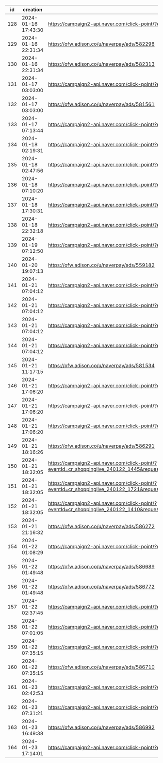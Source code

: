 | id  | creation            | url                                                                                                                                                                                | visit |
| --- | ------------------- | ---------------------------------------------------------------------------------------------------------------------------------------------------------------------------------- | ----- |
| 128 | 2024-01-16 17:43:30 | https://campaign2-api.naver.com/click-point/?eventId=cr_shoppinglive_240117_1552                                                                                                   |       |
| 129 | 2024-01-16 22:31:34 | https://ofw.adison.co/u/naverpay/ads/582298                                                                                                                                        |       |
| 130 | 2024-01-16 22:31:34 | https://ofw.adison.co/u/naverpay/ads/582313                                                                                                                                        |       |
| 131 | 2024-01-17 03:03:00 | https://campaign2-api.naver.com/click-point/?eventId=cr_shoppinglive_240117_1139                                                                                                   |       |
| 132 | 2024-01-17 03:03:00 | https://ofw.adison.co/u/naverpay/ads/581561                                                                                                                                        |       |
| 133 | 2024-01-17 07:13:44 | https://campaign2-api.naver.com/click-point/?eventId=cr_2024011801_2401_1_1829                                                                                                     |       |
| 134 | 2024-01-18 02:19:31 | https://campaign2-api.naver.com/click-point/?eventId=cr_shoppinglive_240118_1817                                                                                                   |       |
| 135 | 2024-01-18 02:47:56 | https://campaign2-api.naver.com/click-point/?eventId=cr_shoppinglive_240118_1143                                                                                                   |       |
| 136 | 2024-01-18 07:10:20 | https://campaign2-api.naver.com/click-point/?eventId=cr_2024011902_2401_2_1810                                                                                                     |       |
| 137 | 2024-01-18 17:30:31 | https://campaign2-api.naver.com/click-point/?eventId=cr_2024011903_2401_1005                                                                                                       |       |
| 138 | 2024-01-18 22:32:18 | https://campaign2-api.naver.com/click-point/?eventId=cr_2024011905_2401_4_1425                                                                                                     |       |
| 139 | 2024-01-19 07:12:50 | https://campaign2-api.naver.com/click-point/?eventId=cr_2024012001_2402_1_1500                                                                                                     |       |
| 140 | 2024-01-20 19:07:13 | https://ofw.adison.co/u/naverpay/ads/559182                                                                                                                                        |       |
| 141 | 2024-01-21 07:04:12 | https://campaign2-api.naver.com/click-point/?eventId=cr_2024012204_2401_2_1647                                                                                                     |       |
| 142 | 2024-01-21 07:04:12 | https://campaign2-api.naver.com/click-point/?eventId=cr_npay_240122_1049                                                                                                           |       |
| 143 | 2024-01-21 07:04:12 | https://campaign2-api.naver.com/click-point/?eventId=cr_2024012201_2401_4_1605                                                                                                     |       |
| 144 | 2024-01-21 07:04:12 | https://campaign2-api.naver.com/click-point/?eventId=cr_2024012203_2401_4_1556                                                                                                     |       |
| 145 | 2024-01-21 11:17:15 | https://ofw.adison.co/u/naverpay/ads/581534                                                                                                                                        |       |
| 146 | 2024-01-21 17:06:20 | https://campaign2-api.naver.com/click-point/?eventId=cr_shoppinglive_240122_1410                                                                                                   |       |
| 147 | 2024-01-21 17:06:20 | https://campaign2-api.naver.com/click-point/?eventId=cr_shoppinglive_240122_1445                                                                                                   |       |
| 148 | 2024-01-21 17:06:20 | https://campaign2-api.naver.com/click-point/?eventId=cr_shoppinglive_240122_1721                                                                                                   |       |
| 149 | 2024-01-21 18:16:26 | https://ofw.adison.co/u/naverpay/ads/586291                                                                                                                                        |       |
| 150 | 2024-01-21 18:32:05 | https://campaign2-api.naver.com/click-point/?eventId=cr_shoppinglive_240122_1445&request_id=20240122T110922_82529fda473b41caaf035231b42da51f&placement=all&inventory=pay%3Ebenefit |       |
| 151 | 2024-01-21 18:32:05 | https://campaign2-api.naver.com/click-point/?eventId=cr_shoppinglive_240122_1721&request_id=20240122T110922_82529fda473b41caaf035231b42da51f&placement=all&inventory=pay%3Ebenefit |       |
| 152 | 2024-01-21 18:32:05 | https://campaign2-api.naver.com/click-point/?eventId=cr_shoppinglive_240122_1410&request_id=20240122T110922_82529fda473b41caaf035231b42da51f&placement=all&inventory=pay%3Ebenefit |       |
| 153 | 2024-01-21 21:16:32 | https://ofw.adison.co/u/naverpay/ads/586272                                                                                                                                        |       |
| 154 | 2024-01-22 01:08:29 | https://campaign2-api.naver.com/click-point/?eventId=cr_shoppinglive_240122_1435                                                                                                   |       |
| 155 | 2024-01-22 01:49:48 | https://ofw.adison.co/u/naverpay/ads/586689                                                                                                                                        |       |
| 156 | 2024-01-22 01:49:48 | https://ofw.adison.co/u/naverpay/ads/586772                                                                                                                                        |       |
| 157 | 2024-01-22 02:37:45 | https://campaign2-api.naver.com/click-point/?eventId=cr_shoppinglive_240122_1112                                                                                                   |       |
| 158 | 2024-01-22 07:01:05 | https://campaign2-api.naver.com/click-point/?eventId=cr_2024012301_2401_4_1509                                                                                                     |       |
| 159 | 2024-01-22 07:35:15 | https://campaign2-api.naver.com/click-point/?eventId=cr_2024012302_2401_2_1457                                                                                                     |       |
| 160 | 2024-01-22 07:35:15 | https://ofw.adison.co/u/naverpay/ads/586710                                                                                                                                        |       |
| 161 | 2024-01-23 02:42:53 | https://campaign2-api.naver.com/click-point/?eventId=cr_shoppinglive_240123_1150                                                                                                   |       |
| 162 | 2024-01-23 07:31:21 | https://campaign2-api.naver.com/click-point/?eventId=cr_2024012401_2401_3_1415                                                                                                     |       |
| 163 | 2024-01-23 16:49:38 | https://ofw.adison.co/u/naverpay/ads/586992                                                                                                                                        |       |
| 164 | 2024-01-23 17:14:01 | https://campaign2-api.naver.com/click-point/?eventId=cr_shoppinglive_240124_1436                                                                                                   |       |
